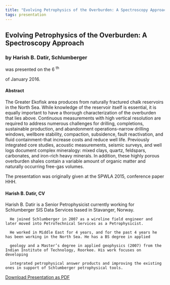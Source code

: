 ```yaml
---
title: "Evolving Petrophysics of the Overburden: A Spectroscopy Approach (Harish B. Datir, Schlumberger)"
tags: presentation 
---
```



		
<h2>
Evolving Petrophysics of the Overburden: A Spectroscopy Approach
</h2>

 



		
<h3>
by Harish B. Datir, Schlumberger
</h3>

 



 
<p>
was presented on the 6
<sup>
th
</sup>

 of January 2016.
</p>

	

 
<h4>
Abstract
</h4>



      
<p>
The Greater Ekofisk area produces from naturally fractured chalk reservoirs in the North Sea. While knowledge of the reservoir itself is essential, it is equally important to have a thorough characterization of the overburden that lies above. Continuous measurements with high vertical resolution are required to address numerous challenges for drilling, completions, sustainable production, and abandonment operations-narrow drilling windows, wellbore stability, compaction, subsidence, fault reactivation, and fluid containment-that increase costs and reduce well life. Previously integrated core studies, acoustic measurements, seismic surveys, and well logs document complex mineralogy: mixed clays, quartz, feldspars, carbonates, and iron-rich heavy minerals. In addition, these highly porous overburden shales contain a variable amount of organic matter and naturally occurring free-gas volumes.

</p>

<p>
The presentation was originally given at the SPWLA 2015, conference paper HHH.

</p>





<h4>
Harish B. Datir, CV
</h4>





      
<p>
Harish B. Datir is a Senior Petrophysicist currently working for Schlumberger SIS Data Services based in Stavanger, Norway. 

      He joined Schlumberger in 2007 as a wireline field engineer and later moved into PetroTechnical Services as a Petrophysicist. 

      He worked in Middle East for 4 years, and for the past 4 years he has been working in the North Sea. He has a BS degree in applied 

      geology and a Master’s degree in applied geophysics (2007) from the Indian Institute of Technology, Roorkee. His work focuses on developing 

      integrated petrophysical answer products and improving the existing ones in support of Schlumberger petrophysical tools.

    
</p>



	



<a class="btn btn-info" href="/assets/archive/EvolvingPetrophysics.pdf">Download Presentation as PDF</a>